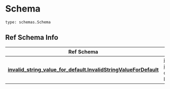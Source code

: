 # Schema
```
type: schemas.Schema
```

## Ref Schema Info
Ref Schema | Input Type | Output Type
---------- | ---------- | -----------
[**invalid_string_value_for_default.InvalidStringValueForDefault**](../../../../../../../components/schema/invalid_string_value_for_default.md) | [invalid_string_value_for_default.InvalidStringValueForDefaultDictInput](../../../../../../../components/schema/invalid_string_value_for_default.md#invalidstringvaluefordefaultdictinput), [invalid_string_value_for_default.InvalidStringValueForDefaultDict](../../../../../../../components/schema/invalid_string_value_for_default.md#invalidstringvaluefordefaultdict), str, datetime.date, datetime.datetime, uuid.UUID, int, float, bool, None, list, tuple, bytes, io.FileIO, io.BufferedReader | [invalid_string_value_for_default.InvalidStringValueForDefaultDict](../../../../../../../components/schema/invalid_string_value_for_default.md#invalidstringvaluefordefaultdict), str, float, int, bool, None, tuple, bytes, io.FileIO
